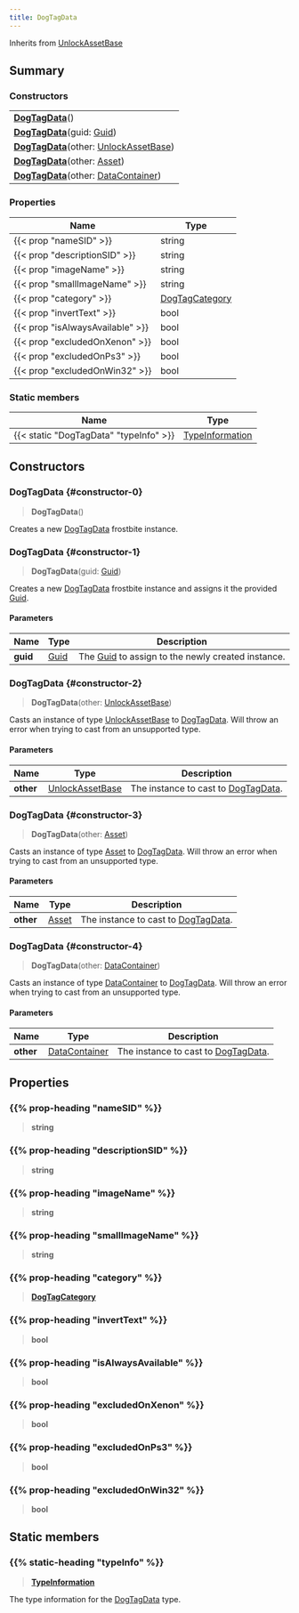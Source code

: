 ```yaml
---
title: DogTagData
---
```


Inherits from [UnlockAssetBase](/vext/ref/fb/unlockassetbase)

## Summary

### Constructors

|  |
| --- |
| **[DogTagData](#constructor-0)**() |
| **[DogTagData](#constructor-1)**(guid: [Guid](/vext/ref/shared/type/guid)) |
| **[DogTagData](#constructor-2)**(other: [UnlockAssetBase](/vext/ref/fb/unlockassetbase)) |
| **[DogTagData](#constructor-3)**(other: [Asset](/vext/ref/fb/asset)) |
| **[DogTagData](#constructor-4)**(other: [DataContainer](/vext/ref/shared/type/datacontainer)) |

### Properties

| Name | Type |
| ---- | ---- |
| {{< prop "nameSID" >}} | string |
| {{< prop "descriptionSID" >}} | string |
| {{< prop "imageName" >}} | string |
| {{< prop "smallImageName" >}} | string |
| {{< prop "category" >}} | [DogTagCategory](/vext/ref/fb/dogtagcategory) |
| {{< prop "invertText" >}} | bool |
| {{< prop "isAlwaysAvailable" >}} | bool |
| {{< prop "excludedOnXenon" >}} | bool |
| {{< prop "excludedOnPs3" >}} | bool |
| {{< prop "excludedOnWin32" >}} | bool |

### Static members

| Name | Type |
| ---- | ---- |
| {{< static "DogTagData" "typeInfo" >}} | [TypeInformation](/vext/ref/shared/type/typeinformation) |

## Constructors

### DogTagData {#constructor-0}

> **DogTagData**()

Creates a new [DogTagData](/vext/ref/fb/dogtagdata) frostbite instance.

### DogTagData {#constructor-1}

> **DogTagData**(guid: [Guid](/vext/ref/shared/type/guid))

Creates a new [DogTagData](/vext/ref/fb/dogtagdata) frostbite instance and assigns it the provided [Guid](/vext/ref/shared/type/guid).

#### Parameters

| Name | Type | Description |
| ---- | ---- | ----------- |
| **guid** | [Guid](/vext/ref/shared/type/guid) | The [Guid](/vext/ref/shared/type/guid) to assign to the newly created instance. |

### DogTagData {#constructor-2}

> **DogTagData**(other: [UnlockAssetBase](/vext/ref/fb/unlockassetbase))

Casts an instance of type [UnlockAssetBase](/vext/ref/fb/unlockassetbase) to [DogTagData](/vext/ref/fb/dogtagdata). Will throw an error when trying to cast from an unsupported type.

#### Parameters

| Name | Type | Description |
| ---- | ---- | ----------- |
| **other** | [UnlockAssetBase](/vext/ref/fb/unlockassetbase) | The instance to cast to [DogTagData](/vext/ref/fb/dogtagdata). |

### DogTagData {#constructor-3}

> **DogTagData**(other: [Asset](/vext/ref/fb/asset))

Casts an instance of type [Asset](/vext/ref/fb/asset) to [DogTagData](/vext/ref/fb/dogtagdata). Will throw an error when trying to cast from an unsupported type.

#### Parameters

| Name | Type | Description |
| ---- | ---- | ----------- |
| **other** | [Asset](/vext/ref/fb/asset) | The instance to cast to [DogTagData](/vext/ref/fb/dogtagdata). |

### DogTagData {#constructor-4}

> **DogTagData**(other: [DataContainer](/vext/ref/shared/type/datacontainer))

Casts an instance of type [DataContainer](/vext/ref/shared/type/datacontainer) to [DogTagData](/vext/ref/fb/dogtagdata). Will throw an error when trying to cast from an unsupported type.

#### Parameters

| Name | Type | Description |
| ---- | ---- | ----------- |
| **other** | [DataContainer](/vext/ref/shared/type/datacontainer) | The instance to cast to [DogTagData](/vext/ref/fb/dogtagdata). |

## Properties

### {{% prop-heading "nameSID" %}}

> **string**

### {{% prop-heading "descriptionSID" %}}

> **string**

### {{% prop-heading "imageName" %}}

> **string**

### {{% prop-heading "smallImageName" %}}

> **string**

### {{% prop-heading "category" %}}

> **[DogTagCategory](/vext/ref/fb/dogtagcategory)**

### {{% prop-heading "invertText" %}}

> **bool**

### {{% prop-heading "isAlwaysAvailable" %}}

> **bool**

### {{% prop-heading "excludedOnXenon" %}}

> **bool**

### {{% prop-heading "excludedOnPs3" %}}

> **bool**

### {{% prop-heading "excludedOnWin32" %}}

> **bool**

## Static members

### {{% static-heading "typeInfo" %}}

> **[TypeInformation](/vext/ref/shared/type/typeinformation)**

The type information for the [DogTagData](/vext/ref/fb/dogtagdata) type.

